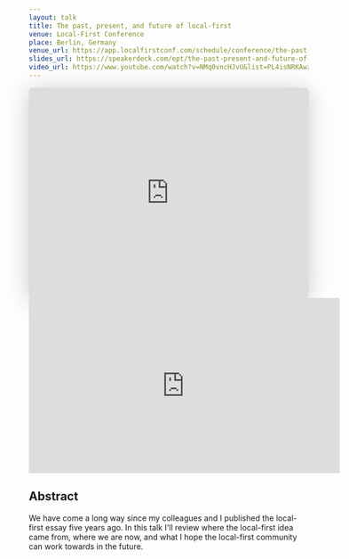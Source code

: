 ```yaml
---
layout: talk
title: The past, present, and future of local-first
venue: Local-First Conference
place: Berlin, Germany
venue_url: https://app.localfirstconf.com/schedule/conference/the-past-present-and-future-of-local-first
slides_url: https://speakerdeck.com/ept/the-past-present-and-future-of-local-first
video_url: https://www.youtube.com/watch?v=NMq0vncHJvU&list=PL4isNRKAwz2O9FxP97_EbOivIWWwSWt5j&index=2
---
```


<iframe class="speakerdeck-iframe" style="border: 0px; background: rgba(0, 0, 0, 0.1) padding-box; margin: 0px; padding: 0px; border-radius: 6px; box-shadow: rgba(0, 0, 0, 0.2) 0px 5px 40px; width: 100%; height: auto; aspect-ratio: 560 / 420;" frameborder="0" src="https://speakerdeck.com/player/a339600656a445bd949dc5bc4a12b855" title="The past, present, and future of local-first" allowfullscreen="true" data-ratio="1.3333333333333333"></iframe>

<iframe width="560" height="315" src="https://www.youtube-nocookie.com/embed/NMq0vncHJvU?si=NoyibdVBVo6KKOu4" title="YouTube video player" frameborder="0" allow="accelerometer; autoplay; clipboard-write; encrypted-media; gyroscope; picture-in-picture; web-share" referrerpolicy="strict-origin-when-cross-origin" allowfullscreen></iframe>

Abstract
--------

We have come a long way since my colleagues and I published the local-first essay five years ago. In
this talk I'll review where the local-first idea came from, where we are now, and what I hope the
local-first community can work towards in the future.
